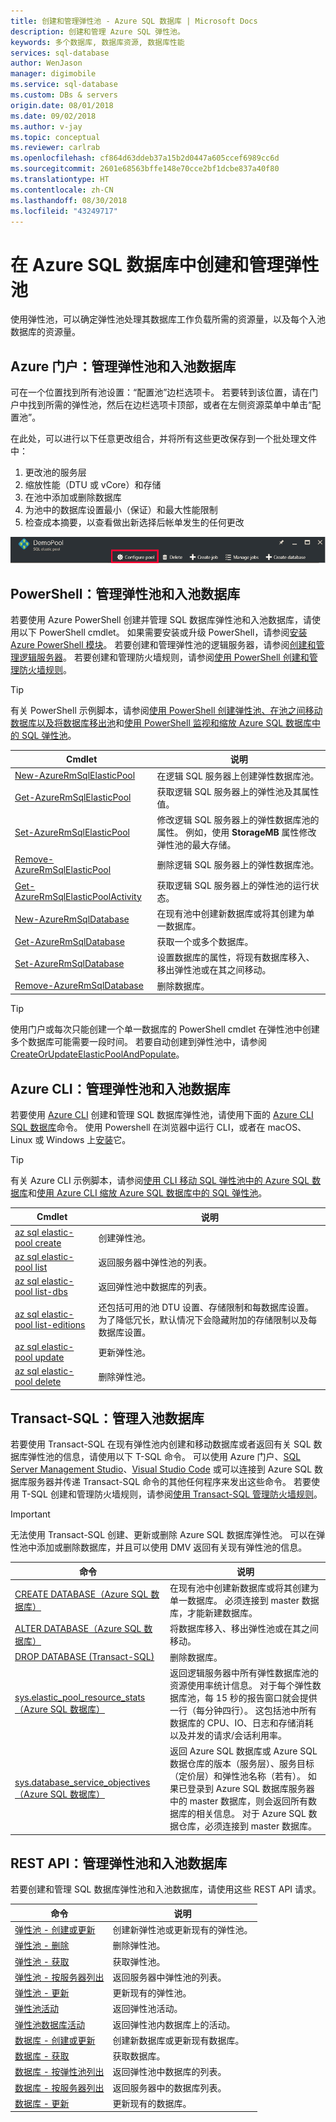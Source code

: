 ```yaml
---
title: 创建和管理弹性池 - Azure SQL 数据库 | Microsoft Docs
description: 创建和管理 Azure SQL 弹性池。
keywords: 多个数据库, 数据库资源, 数据库性能
services: sql-database
author: WenJason
manager: digimobile
ms.service: sql-database
ms.custom: DBs & servers
origin.date: 08/01/2018
ms.date: 09/02/2018
ms.author: v-jay
ms.topic: conceptual
ms.reviewer: carlrab
ms.openlocfilehash: cf864d63ddeb37a15b2d0447a605ccef6989cc6d
ms.sourcegitcommit: 2601e68563bffe148e70cce2bf1dcbe837a40f80
ms.translationtype: HT
ms.contentlocale: zh-CN
ms.lasthandoff: 08/30/2018
ms.locfileid: "43249717"
---
```

# <a name="create-and-manage-elastic-pools-in-azure-sql-database"></a>在 Azure SQL 数据库中创建和管理弹性池

使用弹性池，可以确定弹性池处理其数据库工作负载所需的资源量，以及每个入池数据库的资源量。 

## <a name="azure-portal-manage-elastic-pools-and-pooled-databases"></a>Azure 门户：管理弹性池和入池数据库

可在一个位置找到所有池设置：“配置池”边栏选项卡。 若要转到该位置，请在门户中找到所需的弹性池，然后在边栏选项卡顶部，或者在左侧资源菜单中单击“配置池”。

在此处，可以进行以下任意更改组合，并将所有这些更改保存到一个批处理文件中：
1. 更改池的服务层
2. 缩放性能（DTU 或 vCore）和存储
3. 在池中添加或删除数据库
4. 为池中的数据库设置最小（保证）和最大性能限制
5. 检查成本摘要，以查看做出新选择后帐单发生的任何更改

![弹性池配置边栏选项卡](./media/sql-database-elastic-pool-manage-portal/configure-pool.png)

## <a name="powershell-manage-elastic-pools-and-pooled-databases"></a>PowerShell：管理弹性池和入池数据库 

若要使用 Azure PowerShell 创建并管理 SQL 数据库弹性池和入池数据库，请使用以下 PowerShell cmdlet。 如果需要安装或升级 PowerShell，请参阅[安装 Azure PowerShell 模块](https://docs.microsoft.com/powershell/azure/install-azurerm-ps)。 若要创建和管理弹性池的逻辑服务器，请参阅[创建和管理逻辑服务器](sql-database-logical-servers.md)。 若要创建和管理防火墙规则，请参阅[使用 PowerShell 创建和管理防火墙规则](sql-database-firewall-configure.md#manage-firewall-rules-using-azure-powershell)。

> [!TIP]
> 有关 PowerShell 示例脚本，请参阅[使用 PowerShell 创建弹性池、在池之间移动数据库以及将数据库移出池](scripts/sql-database-move-database-between-pools-powershell.md)和[使用 PowerShell 监视和缩放 Azure SQL 数据库中的 SQL 弹性池](scripts/sql-database-monitor-and-scale-pool-powershell.md)。
>

| Cmdlet | 说明 |
| --- | --- |
|[New-AzureRmSqlElasticPool](https://docs.microsoft.com/powershell/module/azurerm.sql/new-azurermsqlelasticpool)|在逻辑 SQL 服务器上创建弹性数据库池。|
|[Get-AzureRmSqlElasticPool](https://docs.microsoft.com/powershell/module/azurerm.sql/get-azurermsqlelasticpool)|获取逻辑 SQL 服务器上的弹性池及其属性值。|
|[Set-AzureRmSqlElasticPool](https://docs.microsoft.com/powershell/module/azurerm.sql/set-azurermsqlelasticpool)|修改逻辑 SQL 服务器上的弹性数据库池的属性。 例如，使用 **StorageMB** 属性修改弹性池的最大存储。|
|[Remove-AzureRmSqlElasticPool](https://docs.microsoft.com/powershell/module/azurerm.sql/remove-azurermsqlelasticpool)|删除逻辑 SQL 服务器上的弹性数据库池。|
|[Get-AzureRmSqlElasticPoolActivity](https://docs.microsoft.com/powershell/module/azurerm.sql/get-azurermsqlelasticpoolactivity)|获取逻辑 SQL 服务器上的弹性池的运行状态。|
|[New-AzureRmSqlDatabase](https://docs.microsoft.com/powershell/module/azurerm.sql/new-azurermsqldatabase)|在现有池中创建新数据库或将其创建为单一数据库。 |
|[Get-AzureRmSqlDatabase](https://docs.microsoft.com/powershell/module/azurerm.sql/get-azurermsqldatabase)|获取一个或多个数据库。|
|[Set-AzureRmSqlDatabase](https://docs.microsoft.com/powershell/module/azurerm.sql/set-azurermsqldatabase)|设置数据库的属性，将现有数据库移入、移出弹性池或在其之间移动。|
|[Remove-AzureRmSqlDatabase](https://docs.microsoft.com/powershell/module/azurerm.sql/remove-azurermsqldatabase)|删除数据库。|


> [!TIP]
> 使用门户或每次只能创建一个单一数据库的 PowerShell cmdlet 在弹性池中创建多个数据库可能需要一段时间。 若要自动创建到弹性池中，请参阅 [CreateOrUpdateElasticPoolAndPopulate](https://gist.github.com/billgib/d80c7687b17355d3c2ec8042323819ae)。
>

## <a name="azure-cli-manage-elastic-pools-and-pooled-databases"></a>Azure CLI：管理弹性池和入池数据库

若要使用 [Azure CLI](/cli/) 创建和管理 SQL 数据库弹性池，请使用下面的 [Azure CLI SQL 数据库](/cli/sql/db)命令。 使用 Powershell 在浏览器中运行 CLI，或者在 macOS、Linux 或 Windows 上[安装](/cli/install-azure-cli)它。

> [!TIP]
> 有关 Azure CLI 示例脚本，请参阅[使用 CLI 移动 SQL 弹性池中的 Azure SQL 数据库](scripts/sql-database-move-database-between-pools-cli.md)和[使用 Azure CLI 缩放 Azure SQL 数据库中的 SQL 弹性池](scripts/sql-database-scale-pool-cli.md)。
>

| Cmdlet | 说明 |
| --- | --- |
|[az sql elastic-pool create](/cli/sql/elastic-pool#az_sql_elastic_pool_create)|创建弹性池。|
|[az sql elastic-pool list](/cli/sql/elastic-pool#az_sql_elastic_pool_list)|返回服务器中弹性池的列表。|
|[az sql elastic-pool list-dbs](/cli/sql/elastic-pool#az_sql_elastic_pool_list_dbs)|返回弹性池中数据库的列表。|
|[az sql elastic-pool list-editions](/cli//sql/elastic-pool#az_sql_elastic_pool_list_editions)|还包括可用的池 DTU 设置、存储限制和每数据库设置。 为了降低冗长，默认情况下会隐藏附加的存储限制以及每数据库设置。|
|[az sql elastic-pool update](/cli/sql/elastic-pool#az_sql_elastic_pool_update)|更新弹性池。|
|[az sql elastic-pool delete](/cli/sql/elastic-pool#az_sql_elastic_pool_delete)|删除弹性池。|

## <a name="transact-sql-manage-pooled-databases"></a>Transact-SQL：管理入池数据库

若要使用 Transact-SQL 在现有弹性池内创建和移动数据库或者返回有关 SQL 数据库弹性池的信息，请使用以下 T-SQL 命令。 可以使用 Azure 门户、[SQL Server Management Studio](https://docs.microsoft.com/sql/ssms/use-sql-server-management-studio)、[Visual Studio Code](https://code.visualstudio.com/docs) 或可以连接到 Azure SQL 数据库服务器并传递 Transact-SQL 命令的其他任何程序来发出这些命令。 若要使用 T-SQL 创建和管理防火墙规则，请参阅[使用 Transact-SQL 管理防火墙规则](sql-database-firewall-configure.md#manage-firewall-rules-using-transact-sql)。

> [!IMPORTANT]
> 无法使用 Transact-SQL 创建、更新或删除 Azure SQL 数据库弹性池。 可以在弹性池中添加或删除数据库，并且可以使用 DMV 返回有关现有弹性池的信息。
>

| 命令 | 说明 |
| --- | --- |
|[CREATE DATABASE（Azure SQL 数据库）](https://docs.microsoft.com/sql/t-sql/statements/create-database-azure-sql-database)|在现有池中创建新数据库或将其创建为单一数据库。 必须连接到 master 数据库，才能新建数据库。|
| [ALTER DATABASE（Azure SQL 数据库）](https://docs.microsoft.com/sql/t-sql/statements/alter-database-azure-sql-database) |将数据库移入、移出弹性池或在其之间移动。|
|[DROP DATABASE (Transact-SQL)](https://docs.microsoft.com/sql/t-sql/statements/drop-database-transact-sql)|删除数据库。|
|[sys.elastic_pool_resource_stats（Azure SQL 数据库）](https://docs.microsoft.com/sql/relational-databases/system-catalog-views/sys-elastic-pool-resource-stats-azure-sql-database)|返回逻辑服务器中所有弹性数据库池的资源使用率统计信息。 对于每个弹性数据库池，每 15 秒的报告窗口就会提供一行（每分钟四行）。 这包括池中所有数据库的 CPU、IO、日志和存储消耗以及并发的请求/会话利用率。|
|[sys.database_service_objectives（Azure SQL 数据库）](https://docs.microsoft.com/sql/relational-databases/system-catalog-views/sys-database-service-objectives-azure-sql-database)|返回 Azure SQL 数据库或 Azure SQL 数据仓库的版本（服务层）、服务目标（定价层）和弹性池名称（若有）。 如果已登录到 Azure SQL 数据库服务器中的 master 数据库，则会返回所有数据库的相关信息。 对于 Azure SQL 数据仓库，必须连接到 master 数据库。|

## <a name="rest-api-manage-elastic-pools-and-pooled-databases"></a>REST API：管理弹性池和入池数据库

若要创建和管理 SQL 数据库弹性池和入池数据库，请使用这些 REST API 请求。

| 命令 | 说明 |
| --- | --- |
|[弹性池 - 创建或更新](https://docs.microsoft.com/rest/api/sql/elasticpools/createorupdate)|创建新弹性池或更新现有的弹性池。|
|[弹性池 - 删除](https://docs.microsoft.com/rest/api/sql/elasticpools/delete)|删除弹性池。|
|[弹性池 - 获取](https://docs.microsoft.com/rest/api/sql/elasticpools/get)|获取弹性池。|
|[弹性池 - 按服务器列出](https://docs.microsoft.com/rest/api/sql/elasticpools/listbyserver)|返回服务器中弹性池的列表。|
|[弹性池 - 更新](https://docs.microsoft.com/rest/api/sql/elasticpools/update)|更新现有的弹性池。|
|[弹性池活动](https://docs.microsoft.com/rest/api/sql/elasticpoolactivities)|返回弹性池活动。|
|[弹性池数据库活动](https://docs.microsoft.com/rest/api/sql/elasticpooldatabaseactivities)|返回弹性池内数据库上的活动。|
|[数据库 - 创建或更新](https://docs.microsoft.com/rest/api/sql/databases/createorupdate)|创建新数据库或更新现有数据库。|
|[数据库 - 获取](https://docs.microsoft.com/rest/api/sql/databases/get)|获取数据库。|
|[数据库 - 按弹性池列出](https://docs.microsoft.com/rest/api/sql/databases/listbyelasticpool)|返回弹性池中数据库的列表。|
|[数据库 - 按服务器列出](https://docs.microsoft.com/rest/api/sql/databases/listbyserver)|返回服务器中的数据库列表。|
|[数据库 - 更新](https://docs.microsoft.com/rest/api/sql/databases/update)|更新现有的数据库。|

